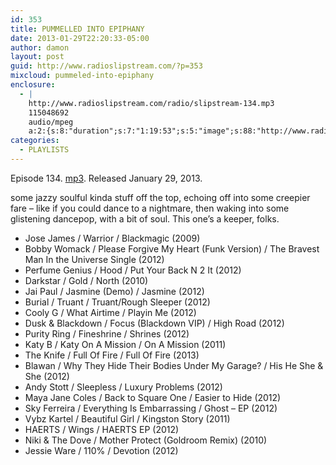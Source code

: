 ```yaml
---
id: 353
title: PUMMELLED INTO EPIPHANY
date: 2013-01-29T22:20:33-05:00
author: damon
layout: post
guid: http://www.radioslipstream.com/?p=353
mixcloud: pummeled-into-epiphany
enclosure:
  - |
    http://www.radioslipstream.com/radio/slipstream-134.mp3
    115048692
    audio/mpeg
    a:2:{s:8:"duration";s:7:"1:19:53";s:5:"image";s:88:"http://www.radioslipstream.com/wp/wp-content/plugins/podpress/images/vpreview_center.png";}
categories:
  - PLAYLISTS
---
```

Episode 134. [mp3](/radio/slipstream-134.mp3). Released January 29, 2013.

some jazzy soulful kinda stuff off the top, echoing off into some creepier fare – like if you could dance to a nightmare, then waking into some glistening dancepop, with a bit of soul. This one’s a keeper, folks.  


  * Jose James / Warrior / Blackmagic (2009)
  * Bobby Womack / Please Forgive My Heart (Funk Version) / The Bravest Man In the Universe Single (2012)
  * Perfume Genius / Hood / Put Your Back N 2 It (2012)
  * Darkstar / Gold / North (2010)
  * Jai Paul / Jasmine (Demo) / Jasmine (2012)
  * Burial / Truant / Truant/Rough Sleeper (2012)
  * Cooly G / What Airtime / Playin Me (2012)
  * Dusk & Blackdown / Focus (Blackdown VIP) / High Road (2012)
  * Purity Ring / Fineshrine / Shrines (2012)
  * Katy B / Katy On A Mission / On A Mission (2011)
  * The Knife / Full Of Fire / Full Of Fire (2013)
  * Blawan / Why They Hide Their Bodies Under My Garage? / His He She & She (2012)
  * Andy Stott / Sleepless / Luxury Problems (2012)
  * Maya Jane Coles / Back to Square One / Easier to Hide (2012)
  * Sky Ferreira / Everything Is Embarrassing / Ghost – EP (2012)
  * Vybz Kartel / Beautiful Girl / Kingston Story (2011)
  * HAERTS / Wings / HAERTS EP (2012)
  * Niki & The Dove / Mother Protect (Goldroom Remix) (2010)
  * Jessie Ware / 110% / Devotion (2012)